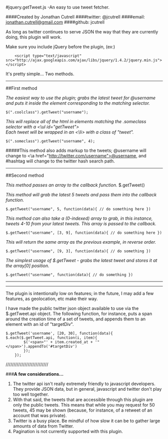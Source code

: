 
#jquery.getTweet.js -An easy to use tweet fetcher.

####Created by Jonathan Cutrell
####twitter: @jcutrell
####email: jonathan.cutrell@gmail.com
####github: jcutrell

As long as twitter continues to serve JSON the way that they are currently doing, this plugin will work.

Make sure you include jQuery before the plugin, (ex:)

		<script type="text/javascript" src="http://ajax.googleapis.com/ajax/libs/jquery/1.4.2/jquery.min.js"></script>

It's pretty simple... Two methods.

_____________________________________________________________________________________
##First method

*The easiest way to use the plugin; grabs the latest tweet for @username and puts it inside the element corresponding to the matching selector.*

	$(".coolclass").getTweet("username");
		
*This will replace all of the html in elements matching the .someclass selector with a <\ul id="getTweet">*		
*Each tweet will be wrapped in an <\li> with a class of "tweet".*

	$(".someclass").getTweet("username", 4);

#####This method also adds markup to the tweets; @username will change to <\a href="http://twitter.com/username">@username</a>, and #hashtag will change to the twitter hash search path.

_____________________________________________________________________________________
##Second method

*This method passes an array to the callback function.*
	$.getTweet()


*This method will grab the latest 5 tweets and pass them into the callback function.*

	$.getTweet("username", 5, function(data){ // do something here })

		
*This method can also take a (0-indexed) array to grab, in this instance, tweets 4-10 from your latest tweets.*
*This array is passed to the callback.*		

	$.getTweet("username", [3, 9], function(data){ // do something here })


		
*This will return the same array as the previous example, in reverse order.*

	$.getTweet("username", [9, 3], function(data){ // do something })

		
*The simplest usage of $.getTweet - grabs the latest tweet and stores it at the array[0] position.*
		
	$.getTweet("username", function(data){ // do something })

		
_____________________________________________________________________________________

_____________________________________________________________________________________


The plugin is intentionally low on features; in the future, I may add a few features, as geolocation, etc make their way.

I have made the public twitter json object available to use via the $.getTweet.api object. The following function, for instance, puts a span around the creation time of a set of tweets, and appends them to an element with an id of "targetDiv".

	$.getTweet('username', [20, 30], function(data){ $.each($.getTweet.api, function(i, item){
			$('<span>"' + item.created_at + '"</span>').appendTo('#targetDiv')
			});
		});

///////////////////////////

###**A few considerations...**

1. The twitter api isn't really extremely friendly to javascript developers. They provide JSON data, but in general, javascript and twitter don't play too well together.
2. With that said, the tweets that are accessible through this plugin are only the public tweets. This means that while you may request for 50 tweets, 45 may be shown (because, for instance, of a retweet of an account that was private).
3. Twitter is a busy place. Be mindful of how slow it can be to gather large amounts of data from Twitter.
4. Pagination is not currently supported with this plugin.